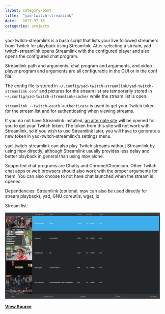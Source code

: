 ```yaml
---
layout: category-post
title:  "yad-twitch-streamlink"
date:   2017-07-16
categories: projects
---
```


yad-twitch-streamlink is a bash script that lists your live followed streamers from Twitch for playback using Streamlink. After selecting a stream, yad-twitch-streamlink opens Streamlink with the configured player and also opens the configured chat program.

Streamlink path and arguments, chat program and arguments, and video player program and arguments are all configurable in the GUI or in the conf file.

The config file is stored in `~/.config/yad-twitch-streamlink/yad-twitch-streamlink.conf` and pictures for the stream list are temporarily stored in `~/.config/yad-twitch-streamlink/cache/` while the stream list is open.

`streamlink --twitch-oauth-authenticate` is used to get your Twitch token for the stream list and for authenticating when viewing streams.  

If you do not have Streamlink installed, [an alternate site](http://twitchapps.com/tmi/) will be opened for you to get your Twitch token.  The token from this site will not work with Streamlink, so if you wish to use Streamlink later, you will have to generate a new token in yad-twitch-streamlink's settings menu.

yad-twitch-streamlink can also play Twitch streams without Streamlink by using mpv directly, although Streamlink usually provides less delay and better playback in general than using mpv alone.

Supported chat programs are Chatty and Chrome/Chromium.  Other Twitch chat apps or web browsers should also work with the proper arguments for them.  You can also choose to not have chat launched when the stream is opened.

Dependencies: Streamlink (optional; mpv can also be used directly for stream playback), yad, GNU coreutils, wget, jq



Stream list:

![yad-twitch-streamlink stream list](https://raw.githubusercontent.com/simoniz0r/yad-twitch-streamlink/master/screenshots/streamlist.png)

**[View Source](https://github.com/simoniz0r/yad-twitch-streamlink)**
